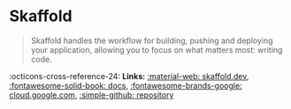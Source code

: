# Skaffold

> Skaffold handles the workflow for building, pushing and deploying your application, allowing you to focus on what matters most: writing code.

:octicons-cross-reference-24: **Links:**
[:material-web: skaffold.dev](https://skaffold.dev/),
[:fontawesome-solid-book: docs](https://skaffold.dev/docs/),
[:fontawesome-brands-google: cloud.google.com](https://cloud.google.com/skaffold),
[:simple-github: repository](https://github.com/GoogleContainerTools/skaffold)
